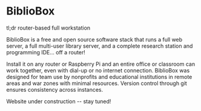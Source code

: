 # BiblioBox
tl;dr router-based full workstation

BiblioBox is a free and open source software stack that runs a full web server, a full multi-user library server, and a complete research station and programming IDE... off a router!

Install it on any router or Raspberry Pi and an entire office or classroom can work together, even with dial-up or no internet connection. BiblioBox was designed for team use by nonprofits and educational institutions in remote areas and war zones with minimal resources. Version control through git ensures consistency across instances.

Website under construction -- stay tuned!
